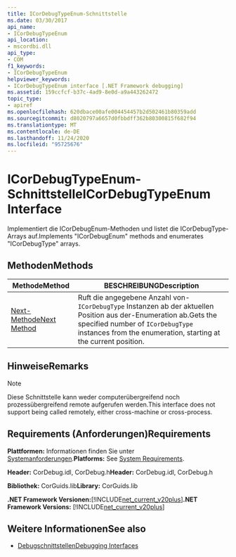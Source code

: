 ```yaml
---
title: ICorDebugTypeEnum-Schnittstelle
ms.date: 03/30/2017
api_name:
- ICorDebugTypeEnum
api_location:
- mscordbi.dll
api_type:
- COM
f1_keywords:
- ICorDebugTypeEnum
helpviewer_keywords:
- ICorDebugTypeEnum interface [.NET Framework debugging]
ms.assetid: 159ccfcf-b37c-4ad9-8e0d-a9a443262472
topic_type:
- apiref
ms.openlocfilehash: 620dbace00afe004454457b2d502461b80359add
ms.sourcegitcommit: d8020797a6657d0fbbdff362b80300815f682f94
ms.translationtype: MT
ms.contentlocale: de-DE
ms.lasthandoff: 11/24/2020
ms.locfileid: "95725676"
---
```

# <a name="icordebugtypeenum-interface"></a><span data-ttu-id="4fc67-102">ICorDebugTypeEnum-Schnittstelle</span><span class="sxs-lookup"><span data-stu-id="4fc67-102">ICorDebugTypeEnum Interface</span></span>

<span data-ttu-id="4fc67-103">Implementiert die ICorDebugEnum-Methoden und listet die ICorDebugType-Arrays auf.</span><span class="sxs-lookup"><span data-stu-id="4fc67-103">Implements "ICorDebugEnum" methods and enumerates "ICorDebugType" arrays.</span></span>  
  
## <a name="methods"></a><span data-ttu-id="4fc67-104">Methoden</span><span class="sxs-lookup"><span data-stu-id="4fc67-104">Methods</span></span>  
  
|<span data-ttu-id="4fc67-105">Methode</span><span class="sxs-lookup"><span data-stu-id="4fc67-105">Method</span></span>|<span data-ttu-id="4fc67-106">BESCHREIBUNG</span><span class="sxs-lookup"><span data-stu-id="4fc67-106">Description</span></span>|  
|------------|-----------------|  
|[<span data-ttu-id="4fc67-107">Next-Methode</span><span class="sxs-lookup"><span data-stu-id="4fc67-107">Next Method</span></span>](icordebugtypeenum-next-method.md)|<span data-ttu-id="4fc67-108">Ruft die angegebene Anzahl von- `ICorDebugType` Instanzen ab der aktuellen Position aus der-Enumeration ab.</span><span class="sxs-lookup"><span data-stu-id="4fc67-108">Gets the specified number of `ICorDebugType` instances from the enumeration, starting at the current position.</span></span>|  
  
## <a name="remarks"></a><span data-ttu-id="4fc67-109">Hinweise</span><span class="sxs-lookup"><span data-stu-id="4fc67-109">Remarks</span></span>  
  
> [!NOTE]
> <span data-ttu-id="4fc67-110">Diese Schnittstelle kann weder computerübergreifend noch prozessübergreifend remote aufgerufen werden.</span><span class="sxs-lookup"><span data-stu-id="4fc67-110">This interface does not support being called remotely, either cross-machine or cross-process.</span></span>  
  
## <a name="requirements"></a><span data-ttu-id="4fc67-111">Requirements (Anforderungen)</span><span class="sxs-lookup"><span data-stu-id="4fc67-111">Requirements</span></span>  

 <span data-ttu-id="4fc67-112">**Plattformen:** Informationen finden Sie unter [Systemanforderungen](../../get-started/system-requirements.md).</span><span class="sxs-lookup"><span data-stu-id="4fc67-112">**Platforms:** See [System Requirements](../../get-started/system-requirements.md).</span></span>  
  
 <span data-ttu-id="4fc67-113">**Header:** CorDebug.idl, CorDebug.h</span><span class="sxs-lookup"><span data-stu-id="4fc67-113">**Header:** CorDebug.idl, CorDebug.h</span></span>  
  
 <span data-ttu-id="4fc67-114">**Bibliothek:** CorGuids.lib</span><span class="sxs-lookup"><span data-stu-id="4fc67-114">**Library:** CorGuids.lib</span></span>  
  
 <span data-ttu-id="4fc67-115">**.NET Framework Versionen:**[!INCLUDE[net_current_v20plus](../../../../includes/net-current-v20plus-md.md)]</span><span class="sxs-lookup"><span data-stu-id="4fc67-115">**.NET Framework Versions:** [!INCLUDE[net_current_v20plus](../../../../includes/net-current-v20plus-md.md)]</span></span>  
  
## <a name="see-also"></a><span data-ttu-id="4fc67-116">Weitere Informationen</span><span class="sxs-lookup"><span data-stu-id="4fc67-116">See also</span></span>

- [<span data-ttu-id="4fc67-117">Debugschnittstellen</span><span class="sxs-lookup"><span data-stu-id="4fc67-117">Debugging Interfaces</span></span>](debugging-interfaces.md)
